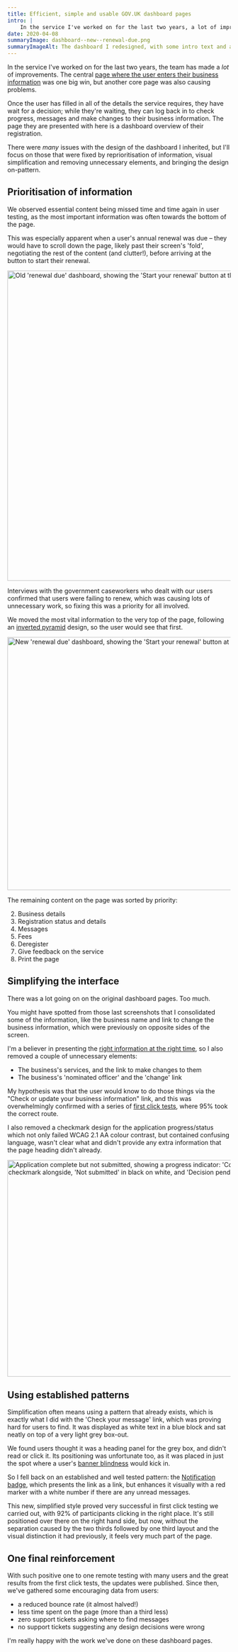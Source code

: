 ```yaml
---
title: Efficient, simple and usable GOV.UK dashboard pages
intro: |
    In the service I've worked on for the last two years, a lot of improvements have been made. One huge win was the dashboard page.
date: 2020-04-08
summaryImage: dashboard--new--renewal-due.png
summaryImageAlt: The dashboard I redesigned, with some intro text and a button at the top and other registration information underneath, including a red number showing unread messages
---
```


In the service I've worked on for the last two years, the team has made a *lot* of improvements. The central [page where the user enters their business information](/portfolio/a-minimal-task-list-pattern-for-govuk) was one big win, but another core page was also causing problems.

Once the user has filled in all of the details the service requires, they have wait for a decision; while they're waiting, they can log back in to check progress, messages and make changes to their business information. The page they are presented with here is a dashboard overview of their registration.

There were *many* issues with the design of the dashboard I inherited, but I'll focus on those that were fixed by reprioritisation of information, visual simplification and removing unnecessary elements, and bringing the design on-pattern.


## Prioritisation of information

We observed essential content being missed time and time again in user testing, as the most important information was often towards the bottom of the page.

This was especially apparent when a user's annual renewal was due – they would have to scroll down the page, likely past their screen's 'fold', negotiating the rest of the content (and clutter!), before arriving at the button to start their renewal.

<img src="/assets/img/case-studies/dashboard--old--renewal-due.png" alt="Old 'renewal due' dashboard, showing the 'Start your renewal' button at the bottom of the page" width="800" height="700" />

Interviews with the government caseworkers who dealt with our users confirmed that users were failing to renew, which was causing lots of unnecessary work, so fixing this was a priority for all involved.

We moved the most vital information to the very top of the page, following an [inverted pyramid](https://vanseodesign.com/web-design/inverted-pyramid-design/) design, so the user would see that first.

<img src="/assets/img/case-studies/dashboard--new--renewal-due.png" alt="New 'renewal due' dashboard, showing the 'Start your renewal' button at the top of the page" width="800" height="571" />

The remaining content on the page was sorted by priority:

<ol start="2">
    <li>Business details</li>
    <li>Registration status and details</li>
    <li>Messages</li>
    <li>Fees</li>
    <li>Deregister</li>
    <li>Give feedback on the service</li>
    <li>Print the page</li>
</ol>


## Simplifying the interface

There was a lot going on on the original dashboard pages. Too much.

You might have spotted from those last screenshots that I consolidated some of the information, like the business name and link to change the business information, which were previously on opposite sides of the screen.

I'm a believer in presenting the [right information at the right time](https://uxmag.com/articles/creating-a-successful-information-experience-for-your-users), so I also removed a couple of unnecessary elements:

- The business's services, and the link to make changes to them
- The business's 'nominated officer' and the 'change' link

My hypothesis was that the user would know to do those things via the "Check or update your business information" link, and this was overwhelmingly confirmed with a series of [first click tests](https://hmrcdigital.blog.gov.uk/2019/01/17/getting-the-first-click-right/), where 95% took the correct route.

I also removed a checkmark design for the application progress/status which not only failed WCAG 2.1 AA colour contrast, but contained confusing language, wasn't clear what  and didn't provide any extra information that the page heading didn't already.

<img src="/assets/img/case-studies/dashboard--old--application-complete-but-not-submitted.png" alt="Application complete but not submitted, showing a progress indicator: 'Completed' in white text on green with a checkmark alongside, 'Not submitted' in black on white, and 'Decision pending' in white text on light grey" width="800" height="489" />


## Using established patterns

Simplification often means using a pattern that already exists, which is exactly what I did with the 'Check your message' link, which was proving hard for users to find. It was displayed as white text in a blue block and sat neatly on top of a very light grey box-out.

We found users thought it was a heading panel for the grey box, and didn't read or click it. Its positioning was unfortunate too, as it was placed in just the spot where a user's [banner blindness](https://en.wikipedia.org/wiki/Banner_blindness) would kick in.

So I fell back on an established and well tested pattern: the [Notification badge](https://design.tax.service.gov.uk/hmrc-design-patterns/notification-badge/), which presents the link as a link, but enhances it visually with a red marker with a white number if there are any unread messages.

This new, simplified style proved very successful in first click testing we carried out, with 92% of participants clicking in the right place. It's still positioned over there on the right hand side, but now, without the separation caused by the two thirds followed by one third layout and the visual distinction it had previously, it feels very much part of the page.


## One final reinforcement

With such positive one to one remote testing with many users and the great results from the first click tests, the updates were published. Since then, we've gathered some encouraging data from users:

- a reduced bounce rate (it almost halved!)
- less time spent on the page (more than a third less)
- zero support tickets asking where to find messages
- no support tickets suggesting any design decisions were wrong

I'm really happy with the work we've done on these dashboard pages.
